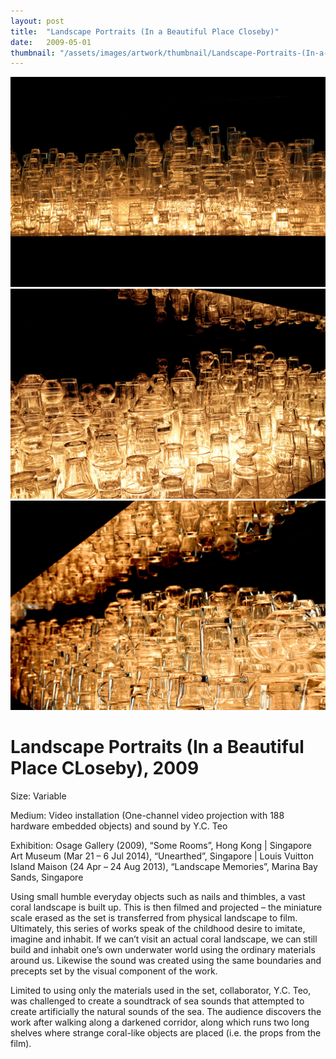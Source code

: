 ```yaml
---
layout: post
title:  "Landscape Portraits (In a Beautiful Place Closeby)"
date:   2009-05-01
thumbnail: "/assets/images/artwork/thumbnail/Landscape-Portraits-(In-a-Beautiful-Place-Nearby)-2009.jpg"
---
```


![My image Name](/assets/images/artwork/Landscape-Portraits-In-a-Beautiful-City-Closeby_01.jpg)
![My image Name](/assets/images/artwork/Landscape-Portraits-In-a-Beautiful-City-Closeby_02.jpg)
![My image Name](/assets/images/artwork/Landscape-Portraits-In-a-Beautiful-City-Closeby_03.jpg)

# Landscape Portraits (In a Beautiful Place CLoseby), 2009

Size: Variable

Medium: Video installation (One-channel video projection with 188 hardware embedded objects) and sound by Y.C. Teo
  
Exhibition: Osage Gallery (2009), “Some Rooms”, Hong Kong &#124; Singapore Art Museum (Mar 21 – 6 Jul 2014), “Unearthed”, Singapore &#124; Louis Vuitton Island Maison (24 Apr – 24 Aug 2013), “Landscape Memories”, Marina Bay Sands, Singapore

<!--excerpt_separator-->

Using small humble everyday objects such as nails and thimbles, a vast coral landscape is built up.   This is then filmed and projected – the miniature scale erased as the set is transferred from physical landscape to film.  Ultimately, this series of works speak of the childhood desire to imitate, imagine and inhabit.  If we can’t visit an actual coral landscape, we can still build and inhabit one’s own underwater world using the ordinary materials around us.  Likewise the sound was created using the same boundaries and precepts set by the visual component of the work.

Limited to using only the materials used in the set, collaborator, Y.C. Teo, was challenged to create a soundtrack of sea sounds that attempted to create artificially the natural sounds of the sea.  The audience discovers the work after walking along a darkened corridor, along which runs two long shelves where strange coral-like objects are placed (i.e. the props from the film).